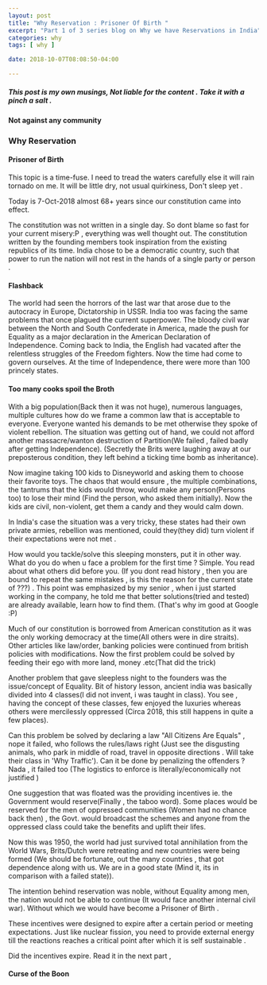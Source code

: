 ```yaml
---
layout: post
title: "Why Reservation : Prisoner Of Birth "
excerpt: "Part 1 of 3 series blog on Why we have Reservations in India"
categories: why
tags: [ why ]

date: 2018-10-07T08:08:50-04:00

---
```


##### This post is my own musings, Not liable for the content . Take it with a pinch a salt .
#### Not against any community

### Why Reservation

#### Prisoner of Birth

This topic is a time-fuse. I need to tread the waters carefully else it will rain tornado on me. It will be little dry, not usual quirkiness, Don't sleep yet .

Today is 7-Oct-2018 almost 68+ years since our constitution came into effect.

The constitution was not written in a single day. So dont blame so fast for your current misery:P , everything was well thought out. The constitution written by the founding members took inspiration from the existing republics of its time. India chose to be a democratic country, such that power to run the nation will not rest in the hands of a single party or person .

#### Flashback
The world had seen the horrors of the last war that arose due to the autocracy in Europe, Dictatorship in USSR. India too was facing the same problems that once plagued the current superpower. The bloody civil war between the North and South Confederate in America, made the push for Equality as a major declaration in the American Declaration of Independence. Coming back to India, the English had vacated after the relentless struggles of the Freedom fighters. Now the time had come to govern ourselves. At the time of Independence, there were more than 100 princely states.

#### Too many cooks spoil the Broth

With a big population(Back then it was not huge), numerous languages, multiple cultures how do we frame a common law that is acceptable to everyone. Everyone wanted his demands to be met otherwise they spoke of violent rebellion. The situation was getting out of hand, we could not afford another massacre/wanton destruction of Partition(We failed , failed badly after getting Independence). (Secretly the Brits were laughing away at our preposterous condition, they left behind a ticking time bomb as inheritance).

Now imagine taking 100 kids to Disneyworld and asking them to choose their favorite toys. The chaos that would ensure , the multiple combinations, the tantrums that the kids would throw, would make any person(Persons too) to lose their mind (Find the person, who asked them initially). Now the kids are civil, non-violent, get them a candy and they would calm down.

In India's case the situation was a very tricky, these states had their own private armies, rebellion was mentioned, could they(they did) turn violent if their expectations were not met .

How would you tackle/solve this sleeping monsters, put it in other way. What do you do when u face a problem for the first time ? Simple. You read about what others did before you. (If you dont read history , then you are bound to repeat the same mistakes , is this the reason for the current state of ???) . This point was emphasized by my senior , when i just started working in the company, he told me that better solutions(tried and tested) are already available, learn how to find them. (That's why im good at Google :P)

Much of our constitution is borrowed from American constitution as it was the only working democracy at the time(All others were in dire straits). Other articles like law/order, banking policies were continued from british policies with modifications. Now the first problem could be solved by feeding their ego with more land, money .etc(That did the trick)

Another problem that gave sleepless night to the founders was the issue/concept of Equality. Bit of history lesson, ancient india was basically divided into 4 classes(I did not invent, i was taught in class). You see , having the concept of these classes, few enjoyed the luxuries whereas others were mercilessly oppressed (Circa 2018, this still happens in quite a few places).

Can this problem be solved by declaring a law "All Citizens Are Equals" , nope it failed, who follows the rules/laws right (Just see the disgusting animals, who park in middle of road, travel in opposite directions . Will take their class in 'Why Traffic'). Can it be done by penalizing the offenders ? Nada , it failed too (The logistics to enforce is literally/economically not justified )

One suggestion that was floated was the providing incentives ie. the Government would reserve(Finally , the taboo word). Some places would be reserved for the men of oppressed communities (Women had no chance back then) , the Govt. would broadcast the schemes and anyone from the oppressed class could take the benefits and uplift their lifes.

Now this was 1950, the world had just survived total annihilation from the World Wars, Brits/Dutch were retreating and new countries were being formed (We should be fortunate, out the many countries , that got dependence along with us. We are in a good state (Mind it, its in comparison with a failed state)).

The intention behind reservation was noble, without Equality among men, the nation would not be able to continue  (It would face another internal civil war). Without which we would have become a Prisoner of Birth .

These incentives were designed to expire after a certain period or meeting expectations. Just like nuclear fission, you need to provide external energy till the reactions reaches a critical point after which it is self sustainable .

Did the incentives expire. Read it in the next part ,

#### Curse of the Boon
